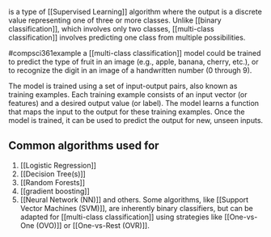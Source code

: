 is a type of [[Supervised Learning]] algorithm where the output is a discrete value representing one of three or more classes. Unlike [[binary classification]], which involves only two classes, [[multi-class classification]] involves predicting one class from multiple possibilities.

#compsci361example 
a [[multi-class classification]] model could be trained to predict the type of fruit in an image (e.g., apple, banana, cherry, etc.), or to recognize the digit in an image of a handwritten number (0 through 9).

The model is trained using a set of input-output pairs, also known as training examples. Each training example consists of an input vector (or features) and a desired output value (or label). The model learns a function that maps the input to the output for these training examples. Once the model is trained, it can be used to predict the output for new, unseen inputs.
## Common algorithms used for
1. [[Logistic Regression]]
2. [[Decision Tree(s)]]
3. [[Random Forests]]
4. [[gradient boosting]]
5. [[Neural Network (NN)]] and others. 
Some algorithms, like [[Support Vector Machines (SVM)]], are inherently binary classifiers, but can be adapted for [[multi-class classification]] using strategies like [[One-vs-One (OVO)]] or [[One-vs-Rest (OVR)]].